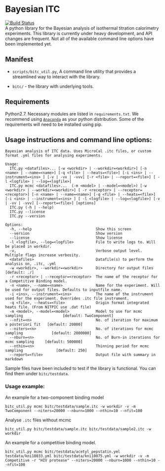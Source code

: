 # Bayesian ITC 
[![Build Status](https://travis-ci.org/choderalab/bayesian-itc.svg)](https://travis-ci.org/choderalab/bayesian-itc)  
A python library for the Bayesian analysis of isothermal titration calorimetry experiments. This library is currently under heavy development, and API changes are frequent. Not all of the available command line options have been implemented yet.



## Manifest

* `scripts/bitc_util.py`, A command line utility that provides a streamlined way to interact with the library. 
  
* `bitc/` - the library with underlying tools.


## Requirements
Python2.7. Necessary modules are listed in `requirements.txt`. We recommend using [`Anaconda`](https://store.continuum.io/cshop/anaconda/) as your python distribution. Some of the requirements will need to be installed using pip.  

## Usage instructions and command line options:
```
Bayesian analysis of ITC data. Uses MicroCal .itc files, or custom format .yml files for analysing experiments.

Usage:
  ITC.py <datafiles>... [-w <workdir> | --workdir=<workdir>] [-n <name> | --name=<name>] [-q <file> | --heats=<file>] [-i <ins> | --instrument=<ins> ] [-v | -vv | -vvv] [-r <file> | --report=<file>] [ -l <logfile> | --log=<logfile>]
  ITC.py mcmc <datafiles>...  (-m <model> | --model=<model>) [-w <workdir> | --workdir=<workdir>] [ -r <receptor> | --receptor=<receptor>] [-n <name> | --name=<name>] [-q <file> | --heats=<file>] [-i <ins> | --instrument=<ins> ] [ -l <logfile> | --log=<logfile>] [-v | -vv | -vvv] [--report=<file>] [options]
  ITC.py (-h | --help)
  ITC.py --license
  ITC.py --version

Options:
  -h, --help                             Show this screen
  --version                              Show version
  --license                              Show license
  -l <logfile>, --log=<logfile>          File to write logs to. Will be placed in workdir.
  -v,                                    Verbose output level. Multiple flags increase verbosity.
  <datafiles>                            Datafile(s) to perform the analysis on, .itc, .yml
  -w <workdir>, --workdir=<workdir>      Directory for output files                      [default: ./]
  -r <receptor> | --receptor=<receptor>  The name of the receptor for a Competitive Binding model.
  -n <name>, --name=<name>               Name for the experiment. Will be used for output files. Defaults to inputfile name.
  -i <ins>, --instrument=<ins>           The name of the instrument used for the experiment. Overrides .itc file instrument.
  -q <file>, --heats=<file>              Origin format integrated heats file. (From NITPIC use .dat file)
  -m <model>, --model=<model>            Model to use for mcmc sampling                  [default: TwoComponent]
  --nfit=<n>                             No. of iteration for maximum a posteriori fit   [default: 20000]
  --niters=<n>                           No. of iterations for mcmc sampling             [default: 2000000]
  --nburn=<n>                            No. of Burn-in iterations for mcmc sampling     [default: 500000]
  --nthin=<n>                            Thinning period for mcmc sampling               [default: 250]
  --report=<file>                        Output file with summary in markdown
```

Sample files have been included to test if the library is functional. You can find them under `bitc/testdata`.

### Usage example:

An example for a two-component binding model 
```
bitc_util.py mcmc bitc/testdata/sample.itc -w workdir -v -m TwoComponent --niters=20000 --nburn=1000 --nthin=10 --nfit=100
```

Analyse `.itc` files without mcmc

```
bitc_util.py bitc/testdata/sample.itc bitc/testdata/sample2.itc -w workdir
```

An example for a competitive binding model.
```
bitc_util.py mcmc bitc/testdata/acetyl_pepstatin.yml testdata/kni10033.yml bitc/testdata/kni10075.yml -w workdir -v -m Competitive -r "HIV protease" --niters=20000 --nburn=1000 --nthin=10 --nfit=100
```
